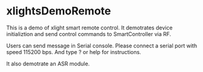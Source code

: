 # xlightsDemoRemote
This is a demo of xlight smart remote control. It demotrates device initializtion and send control commands to SmartController via RF.

Users can send message in Serial console. Please connect a serial port with speed 115200 bps.
And type ? or help for instructions.

It also demotrate an ASR module.
